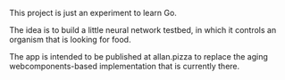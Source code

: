 This project is just an experiment to learn Go.

The idea is to build a little neural network testbed,
in which it controls an organism that is looking for food.

The app is intended to be published at allan.pizza to replace the aging
webcomponents-based implementation that is currently there.

